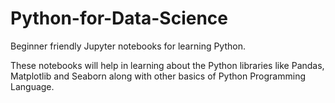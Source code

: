 # Python-for-Data-Science
Beginner friendly Jupyter notebooks for learning Python. 

These notebooks will help in learning about the Python libraries like Pandas, Matplotlib and Seaborn along with other basics of Python Programming Language. 
